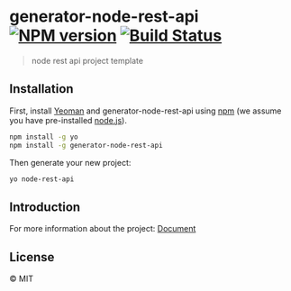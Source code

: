 # generator-node-rest-api [![NPM version][npm-image]][npm-url] [![Build Status][travis-image]][travis-url]
> node rest api project template

## Installation

First, install [Yeoman](http://yeoman.io) and generator-node-rest-api using [npm](https://www.npmjs.com/) (we assume you have pre-installed [node.js](https://nodejs.org/)).

```bash
npm install -g yo
npm install -g generator-node-rest-api
```

Then generate your new project:

```bash
yo node-rest-api
```

## Introduction

For more information about the project: [Document](generators/app/templates/express-rest-api/README.md)

## License

 © MIT


[npm-image]: https://badge.fury.io/js/generator-node-rest-api.svg
[npm-url]: https://npmjs.org/package/generator-node-rest-api
[travis-image]: https://travis-ci.org/Cody2333/generator-node-rest-api.svg?branch=master
[travis-url]: https://travis-ci.org/Cody2333/generator-node-rest-api
